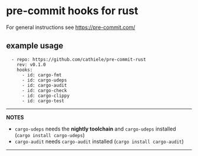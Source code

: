# pre-commit hooks for rust

For general instructions see https://pre-commit.com/

## example usage

```
  - repo: https://github.com/cathiele/pre-commit-rust
    rev: v0.1.0
    hooks:
      - id: cargo-fmt
      - id: cargo-udeps
      - id: cargo-audit
      - id: cargo-check
      - id: cargo-clippy
      - id: cargo-test

```

---
**NOTES**

* ```cargo-udeps``` needs the **nightly toolchain** and ```cargo-udeps``` installed (```cargo install cargo-udeps```)
* ```cargo-audit``` needs ```cargo-audit``` installed (```cargo install cargo-audit```)

---
